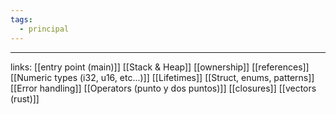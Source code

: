 ```yaml
---
tags:
  - principal
---
```


---

links:
[[entry point  (main)]]
[[Stack & Heap]]
[[ownership]]
[[references]]
[[Numeric types (i32, u16, etc...)]]
[[Lifetimes]]
[[Struct, enums, patterns]]
[[Error handling]]
[[Operators (punto y dos puntos)]]
[[closures]]
[[vectors (rust)]]
